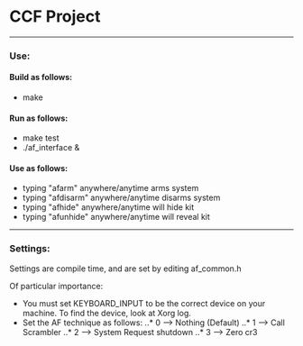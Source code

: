 # CCF Project
<!-- ### Will & Arthur -->
---
### Use:


#### Build as follows:
* make


#### Run as follows:
* make test
* ./af_interface &

#### Use as follows:

* typing "afarm" anywhere/anytime arms system
* typing "afdisarm" anywhere/anytime disarms system
* typing "afhide" anywhere/anytime will hide kit
* typing "afunhide" anywhere/anytime will reveal kit

---
### Settings:

Settings are compile time, and are set by editing af_common.h

Of particular importance:
* You must set KEYBOARD_INPUT to be the correct device on your machine.  To find the device, look at Xorg log.
* Set the AF technique as follows:
..* 0 --> Nothing (Default)
..* 1 --> Call Scrambler
..* 2 --> System Request shutdown
..* 3 --> Zero cr3